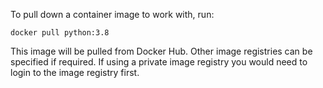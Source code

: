 To pull down a container image to work with, run:

```execute
docker pull python:3.8
```

This image will be pulled from Docker Hub. Other image registries can be specified if required. If using a private image registry you would need to login to the image registry first.
